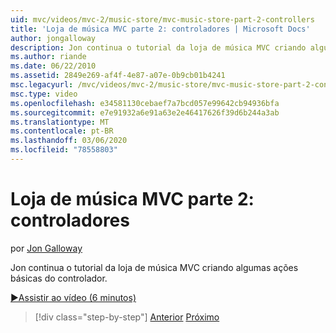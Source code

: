```yaml
---
uid: mvc/videos/mvc-2/music-store/mvc-music-store-part-2-controllers
title: 'Loja de música MVC parte 2: controladores | Microsoft Docs'
author: jongalloway
description: Jon continua o tutorial da loja de música MVC criando algumas ações básicas do controlador.
ms.author: riande
ms.date: 06/22/2010
ms.assetid: 2849e269-af4f-4e87-a07e-0b9cb01b4241
msc.legacyurl: /mvc/videos/mvc-2/music-store/mvc-music-store-part-2-controllers
msc.type: video
ms.openlocfilehash: e34581130cebaef7a7bcd057e99642cb94936bfa
ms.sourcegitcommit: e7e91932a6e91a63e2e46417626f39d6b244a3ab
ms.translationtype: MT
ms.contentlocale: pt-BR
ms.lasthandoff: 03/06/2020
ms.locfileid: "78558803"
---
```

# <a name="mvc-music-store-part-2-controllers"></a>Loja de música MVC parte 2: controladores

por [Jon Galloway](https://github.com/jongalloway)

Jon continua o tutorial da loja de música MVC criando algumas ações básicas do controlador.

[&#9654;Assistir ao vídeo (6 minutos)](https://channel9.msdn.com/Blogs/ASP-NET-Site-Videos/mvc-music-store-part-2-controllers)

> [!div class="step-by-step"]
> [Anterior](mvc-music-store-part-1-intro-tools-and-project-structure.md)
> [Próximo](mvc-music-store-part-3-views-and-viewmodels.md)
